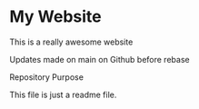# My Website

This is a really awesome website

Updates made on main on Github before rebase

 Repository Purpose

This file is just a readme file.
